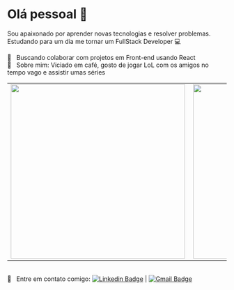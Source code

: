 # Olá pessoal 👋

Sou apaixonado por aprender novas tecnologias e resolver problemas.
<br/>Estudando para um dia me tornar um FullStack Developer :computer:

 
 :purple_heart: &nbsp; Buscando colaborar com projetos em Front-end usando React
 <br/> 💬  &nbsp; Sobre mim: Viciado em café, gosto de jogar LoL com os amigos no tempo vago e assistir umas séries
 <br/>
 <center>
 <table>
  <tr>
      <td><img width="400px" align="left" src="https://github-readme-stats.vercel.app/api/top-langs/?username=ThVerdam&hide=html&layout=compact&theme=tokyonight" /></td>
      <td><img width="400px" align="left" src="https://github-readme-stats.vercel.app/api?username=ThVerdam&show_icons=true&include_all_commits=true&theme=tokyonight" /></td>
  </tr>
</table>
</center>

 <br/> :email: &nbsp; Entre em contato comigo: [![Linkedin Badge](https://img.shields.io/badge/-ThomasVerdam-blue?style=flat-square&logo=Linkedin&logoColor=white&link=https://www.linkedin.com/in/thomas-verdam-a8799a1b0/)](https://www.linkedin.com/in/thomas-verdam-a8799a1b0/) 
| 
[![Gmail Badge](https://img.shields.io/badge/-thomasverdam@hotmail.com-c14438?style=flat-square&logo=Gmail&logoColor=white&link=mailto:thomasverdam@hotmail.com)](mailto:thomasverdam@hotmail.com)
